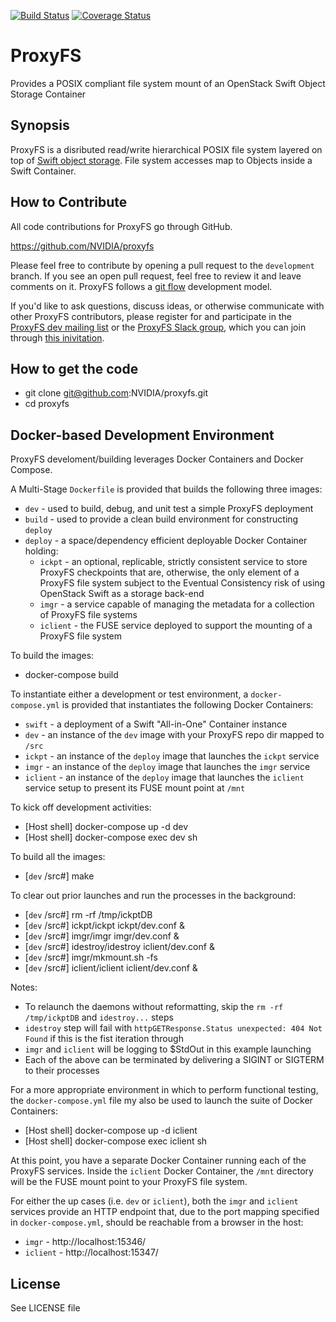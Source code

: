 [![Build Status](https://github.com/NVIDIA/proxyfs/actions/workflows/run-unit-tests.yml/badge.svg)](https://github.com/NVIDIA/proxyfs/actions/workflows/run-unit-tests.yml?query=branch%3Adevelopment)
[![Coverage Status](https://coveralls.io/repos/github/swiftstack/ProxyFS/badge.svg?branch=development)](https://coveralls.io/github/swiftstack/ProxyFS?branch=development)

# ProxyFS
Provides a POSIX compliant file system mount of an OpenStack Swift Object Storage Container

## Synopsis

ProxyFS is a disributed read/write hierarchical POSIX file system layered on top of 
[Swift object storage](http://swift.openstack.org). File system accesses map to Objects
inside a Swift Container.

## How to Contribute

All code contributions for ProxyFS go through GitHub.

https://github.com/NVIDIA/proxyfs

Please feel free to contribute by opening a pull request to the
`development` branch. If you see an open pull request, feel free to
review it and leave comments on it. ProxyFS follows a
[git flow](https://datasift.github.io/gitflow/IntroducingGitFlow.html)
development model.

If you'd like to ask questions, discuss ideas, or otherwise communicate
with other ProxyFS contributors, please register for and participate
in the [ProxyFS dev mailing list](https://lists.proxyfs.org/mailman/listinfo)
or the [ProxyFS Slack group](https://proxyfs.slack.com), which you can join through
[this inivitation](https://join.slack.com/t/proxyfs/shared_invite/enQtMzA2NTQwMDU4NTkyLWM4ZjhkYmE0NWEzMTYzZGZkNThkNzcxMzg0NWIzMmQ4MTU5MGQyMDRlY2UzMDU0YjBlNGZkMzk4N2NkNTRjNjY).

## How to get the code

* git clone git@github.com:NVIDIA/proxyfs.git
* cd proxyfs

## Docker-based Development Environment

ProxyFS develoment/building leverages Docker Containers and Docker Compose.

A Multi-Stage `Dockerfile` is provided that builds the following three images:

* `dev` - used to build, debug, and unit test a simple ProxyFS deployment
* `build` - used to provide a clean build environment for constructing `deploy`
* `deploy` - a space/dependency efficient deployable Docker Container holding:
  * `ickpt` - an optional, replicable, strictly consistent service to store ProxyFS checkpoints that are, otherwise, the only element of a ProxyFS file system subject to the Eventual Consistency risk of using OpenStack Swift as a storage back-end
  * `imgr` - a service capable of managing the metadata for a collection of ProxyFS file systems
  * `iclient` - the FUSE service deployed to support the mounting of a ProxyFS file system

To build the images:

* docker-compose build

To instantiate either a development or test environment, a `docker-compose.yml` is provided that instantiates the following Docker Containers:

* `swift` - a deployment of a Swift "All-in-One" Container instance
* `dev` - an instance of the `dev` image with your ProxyFS repo dir mapped to `/src`
* `ickpt` - an instance of the `deploy` image that launches the `ickpt` service
* `imgr` - an instance of the `deploy` image that launches the `imgr` service
* `iclient` - an instance of the `deploy` image that launches the `iclient` service setup to present its FUSE mount point at `/mnt`

To kick off development activities:

* [Host shell] docker-compose up -d dev
* [Host shell] docker-compose exec dev sh

To build all the images:
* [`dev` /src#] make

To clear out prior launches and run the processes in the background:
* [`dev` /src#] rm -rf /tmp/ickptDB
* [`dev` /src#] ickpt/ickpt ickpt/dev.conf &
* [`dev` /src#] imgr/imgr imgr/dev.conf &
* [`dev` /src#] idestroy/idestroy iclient/dev.conf &
* [`dev` /src#] imgr/mkmount.sh -fs
* [`dev` /src#] iclient/iclient iclient/dev.conf &

Notes:
* To relaunch the daemons without reformatting, skip the `rm -rf /tmp/ickptDB` and `idestroy...` steps
* `idestroy` step will fail with `httpGETResponse.Status unexpected: 404 Not Found` if this is the fist iteration through 
* `imgr` and `iclient` will be logging to $StdOut in this example launching
* Each of the above can be terminated by delivering a SIGINT or SIGTERM to their processes

For a more appropriate environment in which to perform functional testing, the `docker-compose.yml` file my also be used to launch the suite of Docker Containers:

* [Host shell] docker-compose up -d iclient
* [Host shell] docker-compose exec iclient sh

At this point, you have a separate Docker Container running each of the ProxyFS services. Inside the `iclient` Docker Container, the `/mnt` directory will be the FUSE mount point to your ProxyFS file system.

For either the up cases (i.e. `dev` or `iclient`), both the `imgr` and `iclient` services provide an HTTP endpoint that, due to the port mapping specified in `docker-compose.yml`, should be reachable from a browser in the host:

* `imgr` - http://localhost:15346/
* `iclient` - http://localhost:15347/

## License

See LICENSE file
